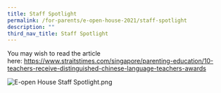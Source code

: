 ```yaml
---
title: Staff Spotlight
permalink: /for-parents/e-open-house-2021/staff-spotlight
description: ""
third_nav_title: Staff Spotlight
---
```



You may wish to read the article here: https://www.straitstimes.com/singapore/parenting-education/10-teachers-receive-distinguished-chinese-language-teachers-awards


  
![E-open House Staff Spotlight.png](https://yiochukangpri.moe.edu.sg/qql/slot/u746/2021/E-open%20House%20Staff%20Spotlight.png)